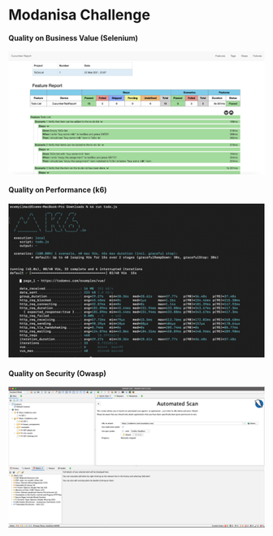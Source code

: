 # Modanisa Challenge

#### Quality on Business Value (Selenium)

![](https://github.com/ecmyilmz/ModanisaChallenge/blob/main/ReadMe_Images/CucumberReport.png)

#### Quality on Performance (k6)

![](https://github.com/ecmyilmz/ModanisaChallenge/blob/main/ReadMe_Images/k6_PerformanceTest.png)

#### Quality on Security (Owasp)

![](https://github.com/ecmyilmz/ModanisaChallenge/blob/main/ReadMe_Images/Owasp%20ZAP.png)
 
 
